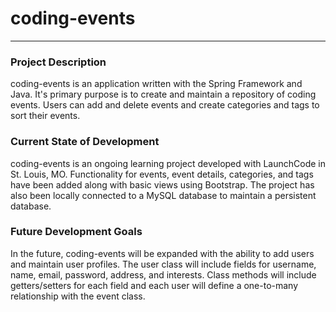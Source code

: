 # coding-events
---
### Project Description
coding-events is an application written with the Spring Framework and Java. It's primary purpose is to create and maintain a repository of coding events. Users can add and delete events and create categories and tags to sort their events. 

### Current State of Development
coding-events is an ongoing learning project developed with LaunchCode in St. Louis, MO. Functionality for events, event details, categories, and tags have been added along with basic views using Bootstrap. The project has also been locally connected to a MySQL database to maintain a persistent database.

### Future Development Goals
In the future, coding-events will be expanded with the ability to add users and maintain user profiles. The user class will include fields for username, name, email, password, address, and interests. Class methods will include getters/setters for each field and each user will define a one-to-many relationship with the event class. 
